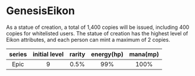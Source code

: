 # GenesisEikon

As a statue of creation, a total of 1,400 copies will be issued, including 400 copies for whitelisted users. The statue of creation has the highest level of Eikon attributes, and each person can mint a maximum of 2 copies.

| series    |   initial level | rarity   |  energy(hp) |    mana(mp)    |
| :-----:   |      :-----:    | :-----:  | :----:      |   :----:       |   
| Epic      |        9        | 0.5%     |   99%       |     100%       |
